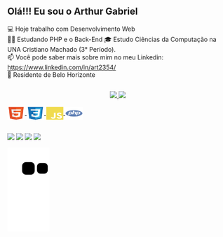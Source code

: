 ## Olá!!! Eu sou o Arthur Gabriel

💻 Hoje trabalho com Desenvolvimento Web <br>
👨‍💻 Estudando PHP e o Back-End
🎓 Estudo Ciências da Computação na UNA Cristiano Machado (3° Período). <br>
📫 Você pode saber mais sobre mim no meu Linkedin: https://www.linkedin.com/in/art2354/ <br>
📌 Residente de Belo Horizonte 

##
<div align="center">
  <a href="https://github.com/Arthur-Gab">
  <img height="180em" src="https://github-readme-stats.vercel.app/api?username=Arthur-Gab&show_icons=true&theme=codeSTACKr&include_all_commits=true&count_private=true"/>
  <img height="180em" src="https://github-readme-stats.vercel.app/api/top-langs/?username=Arthur-Gab&layout=compact&langs_count=7&theme=codeSTACKr"/>
</div>
  
<div style="display: inline_block; margin: 0 auto;"><br>
  <img align="center" alt="Art-HTML" height="30" width="40" src="https://raw.githubusercontent.com/devicons/devicon/master/icons/html5/html5-original.svg">
  <img align="center" alt="Art-CSS" height="30" width="40" src="https://raw.githubusercontent.com/devicons/devicon/master/icons/css3/css3-original.svg">
  <img align="center" alt="Art-Js" height="30" width="40" src="https://raw.githubusercontent.com/devicons/devicon/master/icons/javascript/javascript-plain.svg">
  <img align="center" alt="Art-PHP" height="30" width="40" src="https://raw.githubusercontent.com/devicons/devicon/master/icons/php/php-plain.svg">
</div>
  
##
  
<div> 
  <a href="https://instagram.com/arthur.fer_pvd" target="_blank"><img src="https://img.shields.io/badge/-Instagram-%23E4405F?style=for-the-badge&logo=instagram&logoColor=white" target="_blank"></a>
 <a href="https://discord.gg/Arthur Gabriel#4229" target="_blank"><img src="https://img.shields.io/badge/Discord-7289DA?style=for-the-badge&logo=discord&logoColor=white" target="_blank"></a> 
  <a href = "mailto:arthurgabriel933@gmail.com"><img src="https://img.shields.io/badge/-Gmail-%23333?style=for-the-badge&logo=gmail&logoColor=white" target="_blank"></a>
  <a href="https://www.linkedin.com/in/art2354/" target="_blank"><img src="https://img.shields.io/badge/-LinkedIn-%230077B5?style=for-the-badge&logo=linkedin&logoColor=white" target="_blank"></a> 
 
  ![Snake animation](https://github.com/Arthur-Gab/Arthur-Gab/blob/output/github-contribution-grid-snake.svg)
 
</div>
